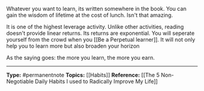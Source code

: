 
Whatever you want to learn, its written somewhere in the book. You can gain the wisdom of lifetime at the cost of lunch. Isn't that amazing. 


It is one of the highest leverage activity. Unlike other activities, reading doesn't provide linear returns. Its returns are exponential. You will seperate yourself from the crowd when you [[Be a Perpetual learner]]. It will not only help you to learn more but also broaden your horizon

As the saying goes: the more you learn, the more you earn. 

----
**Type:** #permanentnote 
**Topics:** [[Habits]]
**Reference:** [[The 5 Non- Negotiable Daily Habits I used to Radically Improve My Life]]

